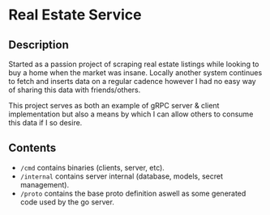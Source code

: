 # Real Estate Service

## Description
Started as a passion project of scraping real estate listings while looking to buy a home when the market was insane. Locally another system continues to fetch and inserts data on a regular cadence however I had no easy way of sharing this data with friends/others. 

This project serves as both an example of gRPC server & client implementation but also a means by which I can allow others to consume this data if I so desire.

## Contents
- `/cmd` contains binaries (clients, server, etc).
- `/internal` contains server internal (database, models, secret management).
- `/proto` contains the base proto definition aswell as some generated code used by the go server.
